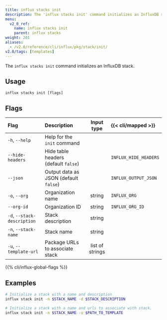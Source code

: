 ```yaml
---
title: influx stacks init
description: The 'influx stacks init' command initializes an InfluxDB stack.
menu:
  v2_0_ref:
    name: influx stacks init
    parent: influx stacks
weight: 201
aliases:
  - /v2.0/reference/cli/influx/pkg/stack/init/
v2.0/tags: [templates]
---
```


The `influx stacks init` command initializes an InfluxDB stack.

## Usage
```
influx stacks init [flags]
```

## Flags
| Flag                        | Description                           | Input type      | {{< cli/mapped >}}    |
|:----                        |:-----------                           |:----------:     |:------------------    |
| `-h`, `--help`              | Help for the `init` command           |                 |                       |
| `--hide-headers`            | Hide table headers (default `false`)  |                 | `INFLUX_HIDE_HEADERS` |
| `--json`                    | Output data as JSON (default `false`) |                 | `INFLUX_OUTPUT_JSON`  |
| `-o`, `--org`               | Organization name                     | string          | `INFLUX_ORG`          |
| `--org-id`                  | Organization ID                       | string          | `INFLUX_ORG_ID`       |
| `-d`, `--stack-description` | Stack description                     | string          |                       |
| `-n`, `--stack-name`        | Stack name                            | string          |                       |
| `-u`, `--template-url`      | Package URLs to associate stack       | list of strings |                       |

{{% cli/influx-global-flags %}}

## Examples
```sh
# Initialize a stack with a name and description
influx stack init -n $STACK_NAME -d $STACK_DESCRIPTION

# Initialize a stack with a name and urls to associate with stack.
influx stack init -n $STACK_NAME -u $PATH_TO_TEMPLATE
```
